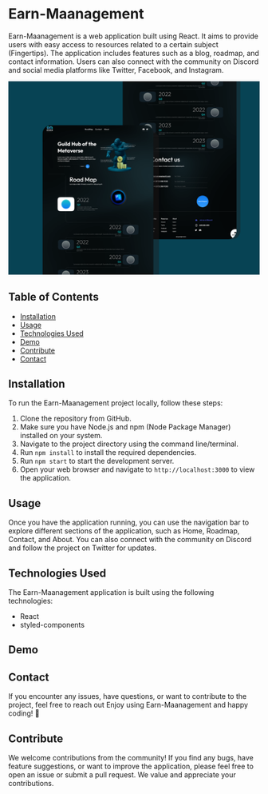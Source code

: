 # Earn-Maanagement

Earn-Maanagement is a web application built using React. It aims to provide users with easy access to resources related to a certain subject (Fingertips). The application includes features such as a blog, roadmap, and contact information. Users can also connect with the community on Discord and social media platforms like Twitter, Facebook, and Instagram.

![Earn-Manageement-Png](./src/assets/EarnManagement.png)

## Table of Contents
- [Installation](#installation)
- [Usage](#usage)
- [Technologies Used](#technologies-used)
- [Demo](#demo)
- [Contribute](#contribute)
- [Contact](#contact)

## Installation
To run the Earn-Maanagement project locally, follow these steps:

1. Clone the repository from GitHub.
2. Make sure you have Node.js and npm (Node Package Manager) installed on your system.
3. Navigate to the project directory using the command line/terminal.
4. Run `npm install` to install the required dependencies.
5. Run `npm start` to start the development server.
6. Open your web browser and navigate to `http://localhost:3000` to view the application.

## Usage
Once you have the application running, you can use the navigation bar to explore different sections of the application, such as Home, Roadmap, Contact, and About. You can also connect with the community on Discord and follow the project on Twitter for updates.

## Technologies Used
The Earn-Maanagement application is built using the following technologies:
- React
- styled-components

## Demo



## Contact
If you encounter any issues, have questions, or want to contribute to the project, feel free to reach out
Enjoy using Earn-Maanagement and happy coding! 🚀

## Contribute
We welcome contributions from the community! If you find any bugs, have feature suggestions, or want to improve the application, please feel free to open an issue or submit a pull request. We value and appreciate your contributions.
